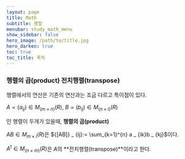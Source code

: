 ```yaml
---
layout: page
title: Math
subtitle: 행렬
menubar: study_math_menu
show_sidebar: false
hero_image: /path/to/title.jpg
hero_darken: true
toc: true
toc_title: 목차
---
```


### **행렬의 곱(product) 전치행렬(transpose)**

행렬에서의 연산은 기존의 연산과는 조금 다르고 특이점이 있다.

$A = (a_{ij}) \in M_{(m \times n)}(R)$, $B = (b_{ij}) \in M_{(n \times l)}(R)$

인 행렬이 두개가 있을때, **행렬의 곱(product)**

$AB \in M_{m \times l}(R)$은 ${[AB]} _ {ij}:= \sum_{k=1}^{n} a _ {ik}b _ {kj}$이다.

$A^t \in M_{(n \times m)}(R)$은 $A$의 **전치행렬(transpose)**이라고 한다.
